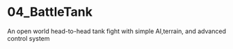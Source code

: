# 04_BattleTank
An open world head-to-head tank fight with simple AI,terrain, and advanced control system
